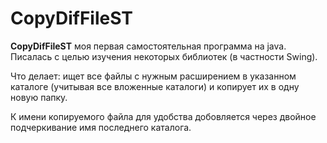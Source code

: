 # CopyDifFileST
   **CopyDifFileST** моя первая самостоятельная программа на java.
Писалась с целью изучения некоторых библиотек (в частности Swing).

Что делает: ищет все файлы с нужным расширением в указанном каталоге (учитывая все вложенные каталоги) 
и копирует их в одну новую папку.

К имени копируемого файла для удобства добовляется через двойное подчеркивание имя последнего каталога.

  

